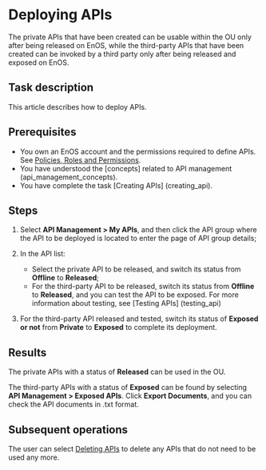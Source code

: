 # Deploying APIs

The private APIs that have been created can be usable within the OU only after being released on EnOS, while the third-party APIs that have been created can be invoked by a third party only after being released and exposed on EnOS.

## Task description

This article describes how to deploy APIs.

## Prerequisites
- You own an EnOS account and the permissions required to define APIs. See [Policies, Roles and Permissions](/docs/iam/zh_CN/latest/access_policy).
- You have understood the [concepts] related to API management (api_management_concepts).
- You have complete the task [Creating APIs] (creating_api).

## Steps

1. Select **API Management > My APIs**, and then click the API group where the API to be deployed is located to enter the page of API group details;

2. In the API list:
   - Select the private API to be released, and switch its status from **Offline** to **Released**;
   - For the third-party API to be released, switch its status from **Offline** to **Released**, and you can test the API to be exposed. For more information about testing, see [Testing APIs] (testing_api)

3. For the third-party API released and tested, switch its status of **Exposed or not** from **Private** to **Exposed** to complete its deployment.

## Results

The private APIs with a status of **Released** can be used in the OU.

The third-party APIs with a status of **Exposed** can be found by selecting **API Management > Exposed APIs**. Click **Export Documents**, and you can check the API documents in .txt format.

## Subsequent operations

The user can select [Deleting APIs](deleting_api) to delete any APIs that do not need to be used any more.

